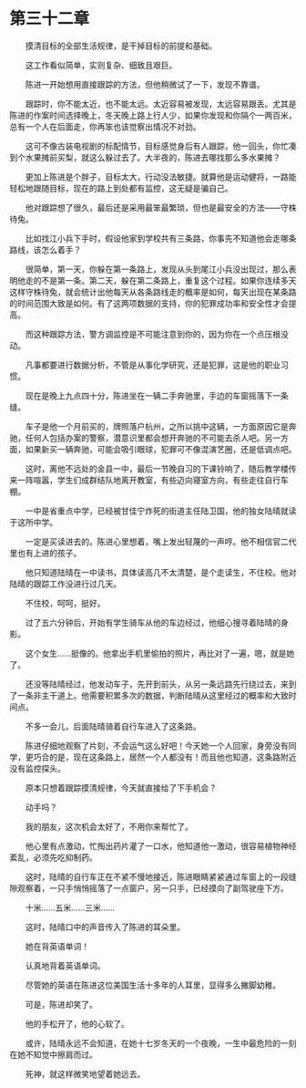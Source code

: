 #	第三十二章

　　摸清目标的全部生活规律，是干掉目标的前提和基础。

　　这工作看似简单，实则复杂、细致且艰巨。

　　陈进一开始想用直接跟踪的方法，但他稍微试了一下，发现不靠谱。

　　跟踪时，你不能太近，也不能太远。太近容易被发现，太远容易跟丢。尤其是陈进的作案时间选择晚上，冬天晚上路上行人少，如果你发现和你隔个一两百米，总有一个人在后面走，你再笨也该觉察出情况不对劲。

　　这可不像古装电视剧的标配情节，目标感觉身后有人跟踪，他一回头，你忙凑到个水果摊前买梨，就这么躲过去了。大半夜的，陈进去哪找那么多水果摊？

　　更加上陈进是个胖子，目标太大，行动没法敏捷。就算他是运动健将，一路能轻松地跟随目标，现在的路上到处都有监控，这无疑是骗自己。

　　他对跟踪想了很久，最后还是采用最笨最繁琐，但也是最安全的方法——守株待兔。

　　比如找江小兵下手时，假设他家到学校共有三条路，你事先不知道他会走哪条路线，该怎么着手？

　　很简单，第一天，你躲在第一条路上，发现从头到尾江小兵没出现过，那么表明他走的不是第一条。第二天，躲在第二条路上，重复这个过程。如果你连续多天这样守株待兔，就会统计出他每天从各条路线走的概率是如何，每天出现在某条路的时间范围大致是如何。有了这两项数据的支持，你的犯罪成功率和安全性才会提高。

　　而这种跟踪方法，警方调监控是不可能注意到你的，因为你在一个点压根没动。

　　凡事都要进行数据分析，不管是从事化学研究，还是犯罪，这是他的职业习惯。

　　现在是晚上九点四十分，陈进坐在一辆二手奔驰里，手边的车窗摇落下一条缝。

　　车子是他一个月前买的，牌照落户杭州，之所以挑中这辆，一方面原因它是奔驰，任何人包括办案的警察，潜意识里都会想开奔驰的不可能去杀人吧。另一方面，如果新买一辆奔驰，可能会吸引眼球，犯罪可不像混演艺圈，还是低调点吧。

　　这时，离他不远处的金县一中，最后一节晚自习的下课铃响了，随后教学楼传来一阵喧嚣，学生们成群结队地离开教室，有些迈向寝室方向，有些走往自行车棚。

　　一中是省重点中学，已经被甘佳宁炸死的街道主任陆卫国，他的独女陆晴就读于这所中学。

　　一定是买读进去的。陈进心里想着，嘴上发出轻蔑的一声哼。他不相信官二代里也有上进的孩子。

　　他只知道陆晴在一中读书，具体读高几不太清楚，是个走读生，不住校。他对陆晴的跟踪工作没进行过几天。

　　不住校，呵呵，挺好。

　　过了五六分钟后，开始有学生骑车从他的车边经过，他细心搜寻着陆晴的身影。

　　这个女生……挺像的。他拿出手机里偷拍的照片，再比对了一遍，嗯，就是她了。

　　还没等陆晴经过，他发动车子，先开到前头，从另一条远路先行绕过去，来到了一条非主干道上。他需要积累多次的数据，判断陆晴从这里经过的概率和大致时间点。

　　不多一会儿，后面陆晴骑着自行车进入了这条路。

　　陈进仔细地观察了片刻，不会运气这么好吧！今天她一个人回家，身旁没有同学，更巧合的是，现在这条路上，居然一个人都没有！而且他也知道，这条路附近没有监控探头。

　　原本只想着跟踪摸清规律，今天就直接给了下手机会？

　　动手吗？

　　我的朋友，这次机会太好了，不用你来帮忙了。

　　他心里有点激动，忙掏出药片灌了一口水，他知道他一激动，很容易植物神经紊乱，必须先吃抑制药。

　　这时，陆晴的自行车正在不紧不慢地接近，陈进眼睛紧紧通过车窗上的一段缝隙观察着，一只手悄悄摇落了一点窗户，另一只手，已经摸向了副驾驶座下方。

　　十米……五米……三米……

　　这时，陆晴口中的声音传入了陈进的耳朵里。

　　她在背英语单词！

　　认真地背着英语单词。

　　尽管她的英语在陈进这位美国生活十多年的人耳里，显得多么撇脚幼稚。

　　可是，陈进却笑了。

　　他的手松开了，他的心软了。

　　或许，陆晴永远不会知道，在她十七岁冬天的一个夜晚，一生中最危险的一刻在她不知觉中擦肩而过。

　　死神，就这样微笑地望着她远去。


